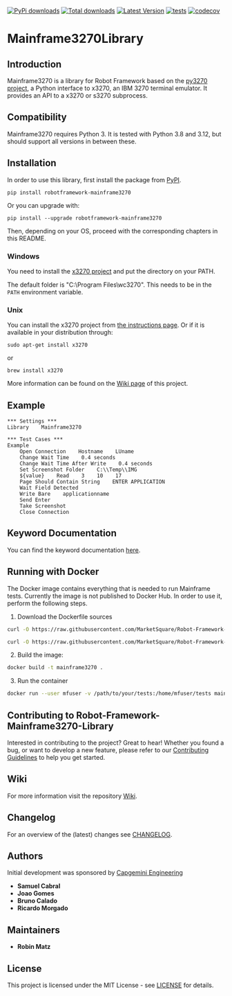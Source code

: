 [![PyPi downloads](https://img.shields.io/pypi/dm/robotframework-mainframe3270.svg)](https://pypi.org/project/robotframework-mainframe3270/)
[![Total downloads](https://static.pepy.tech/personalized-badge/robotframework-mainframe3270?period=total&units=international_system&left_color=lightgrey&right_color=yellow&left_text=total)](https://pypi.org/project/robotframework-mainframe3270/)
[![Latest Version](https://img.shields.io/pypi/v/robotframework-mainframe3270.svg)](https://pypi.org/project/robotframework-mainframe3270/)
[![tests](https://github.com/MarketSquare/Robot-Framework-Mainframe-3270-Library/actions/workflows/run-tests.yml/badge.svg?branch=master)](https://github.com/MarketSquare/Robot-Framework-Mainframe-3270-Library/actions/workflows/run-tests.yml)
[![codecov](https://codecov.io/gh/Altran-PT-GDC/Robot-Framework-Mainframe-3270-Library/branch/master/graph/badge.svg?token=N41G62D883)](https://codecov.io/gh/Altran-PT-GDC/Robot-Framework-Mainframe-3270-Library)

# Mainframe3270Library

## Introduction

Mainframe3270 is a library for Robot Framework based on the [py3270 project](https://pypi.org/project/py3270/), a Python interface to x3270, an IBM 3270 terminal emulator. It provides an API to a x3270 or s3270 subprocess.

## Compatibility
Mainframe3270 requires Python 3. It is tested with Python 3.8 and 3.12, but should support all versions in between these.

## Installation

In order to use this library, first install the package from [PyPI](https://pypi.org/project/robotframework-mainframe3270/).
```commandline
pip install robotframework-mainframe3270
```

Or you can upgrade with:
```commandline
pip install --upgrade robotframework-mainframe3270
```

Then, depending on your OS, proceed with the corresponding chapters in this README.

### Windows

You need to install the [x3270 project](http://x3270.bgp.nu/index.html) and put the directory on your PATH.

The default folder is "C:\Program Files\wc3270". This needs to be in the `PATH` environment variable.

### Unix

You can install the x3270 project from [the instructions page](http://x3270.bgp.nu/Build.html#Unix). Or if it is available in your distribution through:
```commandline
sudo apt-get install x3270
```
or
```commandline
brew install x3270
```

More information can be found on the [Wiki page](https://github.com/MarketSquare/Robot-Framework-Mainframe-3270-Library/wiki/Instalation) of this project.

## Example
```RobotFramework
*** Settings ***
Library    Mainframe3270

*** Test Cases ***
Example
    Open Connection    Hostname    LUname
    Change Wait Time    0.4 seconds
    Change Wait Time After Write    0.4 seconds
    Set Screenshot Folder    C:\\Temp\\IMG
    ${value}    Read    3    10    17
    Page Should Contain String    ENTER APPLICATION
    Wait Field Detected
    Write Bare    applicationname
    Send Enter
    Take Screenshot
    Close Connection
```

## Keyword Documentation

You can find the keyword documentation [here](https://raw.githack.com/MarketSquare/Robot-Framework-Mainframe-3270-Library/master/doc/Mainframe3270.html).

## Running with Docker

The Docker image contains everything that is needed to run Mainframe tests. Currently the image is not published to Docker Hub. In order to use it, perform the following steps.

1. Download the Dockerfile sources
```sh
curl -O https://raw.githubusercontent.com/MarketSquare/Robot-Framework-Mainframe-3270-Library/master/Dockerfile

curl -O https://raw.githubusercontent.com/MarketSquare/Robot-Framework-Mainframe-3270-Library/master/entrypoint.sh
```

2. Build the image:
```sh
docker build -t mainframe3270 .
```

3. Run the container
```sh
docker run --user mfuser -v /path/to/your/tests:/home/mfuser/tests mainframe3270 robot /home/mfuser/tests
```

## Contributing to Robot-Framework-Mainframe3270-Library

Interested in contributing to the project? Great to hear! Whether you found a bug, or want to develop a new feature, please refer to our [Contributing Guidelines](https://github.com/MarketSquare/Robot-Framework-Mainframe-3270-Library/blob/master/CONTRIBUTING.md) to help you get started.

## Wiki
For more information visit the repository [Wiki](https://github.com/MarketSquare/Robot-Framework-Mainframe-3270-Library/wiki).

## Changelog
For an overview of the (latest) changes see [CHANGELOG](https://github.com/MarketSquare/Robot-Framework-Mainframe-3270-Library/blob/master/CHANGELOG.md).

## Authors
Initial development was sponsored by [Capgemini Engineering](https://www.capgemini.com/about-us/who-we-are/our-brands/capgemini-engineering/)
   - **Samuel Cabral**
   - **Joao Gomes**
   - **Bruno Calado**
   - **Ricardo Morgado**

## Maintainers
   - **Robin Matz**

## License
This project is licensed under the MIT License - see [LICENSE](https://github.com/MarketSquare/Robot-Framework-Mainframe-3270-Library/blob/master/LICENSE.md) for details.
